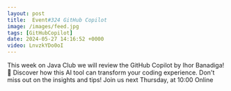 ```yaml
---
layout: post
title:  Event#324 GitHub Copilot
image: /images/feed.jpg
tags: [GitHubCopilot]
date: 2024-05-27 14:16:52 +0000
video: LnvzkYDo0oI
---
```


This week on Java Club we will review the GitHub Copilot by Ihor Banadiga! 🚀 Discover how this AI tool can transform your coding experience. Don't miss out on the insights and tips! 
Join us next Thursday, at 10:00 Online
